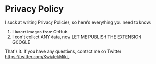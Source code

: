 # Privacy Policy
I suck at writing Privacy Policies, so here's everything you need to know:
1. I insert images from GitHub
2. I don't collect ANY data, now LET ME PUBLISH THE EXTENSION GOOGLE

That's it. If you have any questions, contact me on Twitter https://twitter.com/KwiatekMiki_.